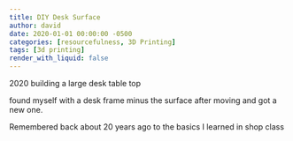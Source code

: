 ```yaml
---
title: DIY Desk Surface
author: david
date: 2020-01-01 00:00:00 -0500
categories: [resourcefulness, 3D Printing]
tags: [3d printing]
render_with_liquid: false
---
```


2020 building a large desk table top

  found myself with a desk frame minus the surface after moving and got a new one.

  Remembered back about 20 years ago to the basics I learned in shop class
